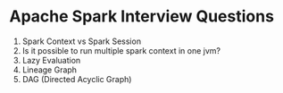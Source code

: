 # Apache Spark Interview Questions

1) Spark Context vs Spark Session
2) Is it possible to run multiple spark context in one jvm?
3) Lazy Evaluation
4) Lineage Graph
5) DAG (Directed Acyclic Graph)